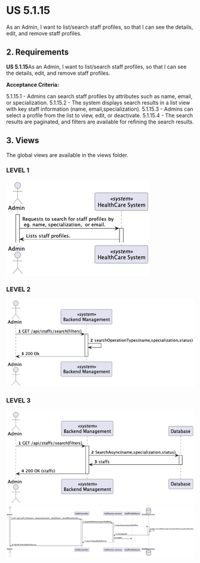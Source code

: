 # US 5.1.15

As an Admin, I want to list/search staff profiles, so that I can see the details, edit, and remove staff profiles.

## 2. Requirements


**US 5.1.15**As an Admin, I want to list/search staff profiles, so that I can see the details, edit, and remove staff profiles.


**Acceptance Criteria:**

5.1.15.1 - Admins can search staff profiles by attributes such as name, email, or specialization.
5.1.15.2 - The system displays search results in a list view with key staff information (name, email,specialization).
5.1.15.3 - Admins can select a profile from the list to view, edit, or deactivate.
5.1.15.4 - The search results are paginated, and filters are available for refining the search results.
## 3. Views

The global views are available in the views folder. 

### LEVEL 1

![level1_view](views/level1/process-view.png)

### LEVEL 2

![level2_view](views/level2/process-view.png)

### LEVEL 3

![level3_view](views/level3/process-view1.png)
![level3_view2](views/level3/process-view2.png)